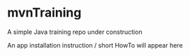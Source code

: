 # mvnTraining

A simple Java training repo under construction

An app installation instruction / short HowTo will appear here
